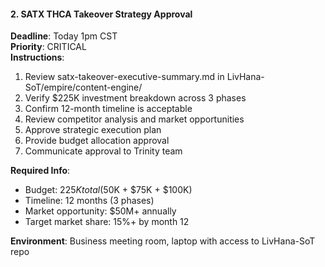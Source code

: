 #### 2. SATX THCA Takeover Strategy Approval
**Deadline**: Today 1pm CST  
**Priority**: CRITICAL  
**Instructions**:
1. Review satx-takeover-executive-summary.md in LivHana-SoT/empire/content-engine/
2. Verify $225K investment breakdown across 3 phases
3. Confirm 12-month timeline is acceptable
4. Review competitor analysis and market opportunities
5. Approve strategic execution plan
6. Provide budget allocation approval
7. Communicate approval to Trinity team

**Required Info**:
- Budget: $225K total ($50K + $75K + $100K)
- Timeline: 12 months (3 phases)
- Market opportunity: $50M+ annually
- Target market share: 15%+ by month 12

**Environment**: Business meeting room, laptop with access to LivHana-SoT repo
